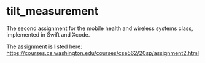 # tilt_measurement
The second assignment for the mobile health and wireless systems class, implemented in Swift and Xcode.

The assignment is listed here: https://courses.cs.washington.edu/courses/cse562/20sp/assignment2.html
